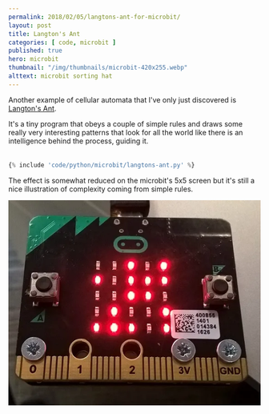 ```yaml
---
permalink: 2018/02/05/langtons-ant-for-microbit/
layout: post
title: Langton's Ant
categories: [ code, microbit ]
published: true
hero: microbit
thumbnail: "/img/thumbnails/microbit-420x255.webp"
alttext: microbit sorting hat
---
```


Another example of cellular automata that I've only just discovered is <a href="https://en.wikipedia.org/wiki/Langton's_ant">Langton's Ant</a>. 

It's a tiny program that obeys a couple of simple rules and draws some really very interesting patterns that look for all the world like 
there is an intelligence behind the process, guiding it.  

```python

{% include 'code/python/microbit/langtons-ant.py' %}

```

The effect is somewhat reduced on the microbit's 5x5 screen but it's still a nice illustration of complexity coming from simple rules.

![ant](/img/posts/langtons-ant/langtons-ant.webp)
